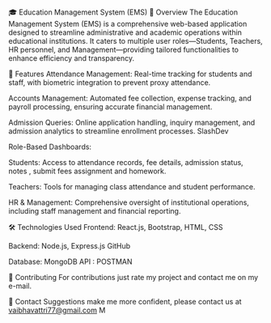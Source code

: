 🎓 Education Management System (EMS)
📌 Overview
The Education Management System (EMS) is a comprehensive web-based application designed to streamline administrative and academic operations within educational institutions. It caters to multiple user roles—Students, Teachers, HR personnel, and Management—providing tailored functionalities to enhance efficiency and transparency.

🚀 Features
Attendance Management: Real-time tracking for students and staff, with biometric integration to prevent proxy attendance.

Accounts Management: Automated fee collection, expense tracking, and payroll processing, ensuring accurate financial management.

Admission Queries: Online application handling, inquiry management, and admission analytics to streamline enrollment processes.
SlashDev

Role-Based Dashboards:

Students: Access to attendance records, fee details,  admission status, notes , submit fees assignment and homework.

Teachers: Tools for managing class attendance and student performance.

HR & Management: Comprehensive oversight of institutional operations, including staff management and financial reporting.

🛠️ Technologies Used
Frontend: React.js, Bootstrap, HTML, CSS

Backend: Node.js, Express.js
GitHub

Database: MongoDB
API : POSTMAN



🤝 Contributing
For contributions just rate my project and contact me on my e-mail.

📧 Contact
Suggestions make me more confident, please contact us at vaibhavattri77@gmail.com M
